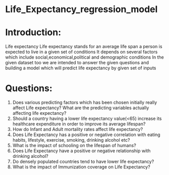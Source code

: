 # Life_Expectancy_regression_model
# Introduction:
Life expectancy
Life expectancy stands for an average life span a person is expected to live in a given set of conditions
It depends on several factors which include social,economical,political and demographic conditions
In the given dataset too we are intended to answer the given questions and building a model which will predict life expectancy by given set of inputs

# Questions:
1. Does various predicting factors which has been chosen initially really affect Life 
expectancy? What are the predicting variables actually affecting life expectancy?
2. Should a country having a lower life expectancy value(<65) increase its healthcare 
expenditure in order to improve its average lifespan?
3. How do Infant and Adult mortality rates affect life expectancy?
4. Does Life Expectancy has a positive or negative correlation with eating habits, 
lifestyle, exercise, smoking, drinking alcohol etc?
5. What is the impact of schooling on the lifespan of humans?
6. Does Life Expectancy have a positive or negative relationship with drinking 
alcohol?
7. Do densely populated countries tend to have lower life expectancy?
8. What is the impact of Immunization coverage on Life Expectancy?
